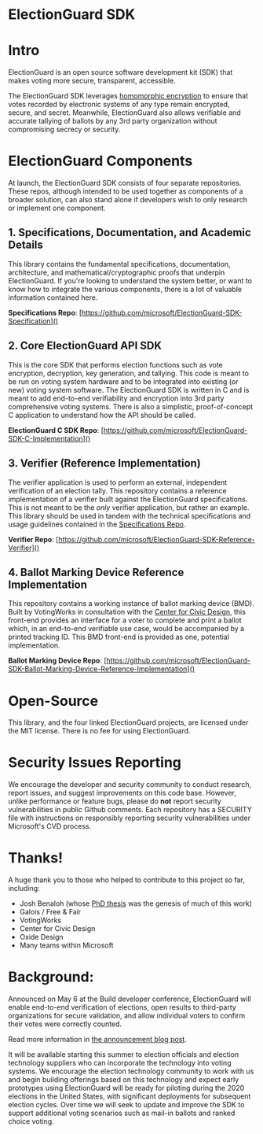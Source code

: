 
# ElectionGuard SDK

# Intro
ElectionGuard is an open source software development kit (SDK) that makes voting more secure, transparent, accessible. 

The ElectionGuard SDK leverages [homomorphic encryption](https://en.wikipedia.org/wiki/Homomorphic_encryption) to ensure that votes recorded by electronic systems of any type remain encrypted, secure, and secret. Meanwhile, ElectionGuard also allows verifiable and accurate tallying of ballots by any 3rd party organization without compromising secrecy or security. 


# ElectionGuard Components
At launch, the ElectionGuard SDK consists of four separate repositories. These repos, although intended to be used together as components of a broader solution, can also stand alone if developers wish to only research or implement one component.

## 1. Specifications, Documentation, and Academic Details
This library contains the fundamental specifications, documentation, architecture, and mathematical/cryptographic proofs that underpin ElectionGuard. If you're looking to understand the system better, or want to know how to integrate the various components, there is a lot of valuable information contained here.

**Specifications Repo**: [https://github.com/microsoft/ElectionGuard-SDK-Specification]()

## 2. Core ElectionGuard API SDK 
This is the core SDK that performs election functions such as vote encryption, decryption, key generation, and tallying. This code is meant to be run on voting system hardware and to be integrated into existing (or new) voting system software. The ElectionGuard SDK is written in C and is meant to add end-to-end verifiability and encryption into 3rd party comprehensive voting systems. There is also a simplistic, proof-of-concept C application to understand how the API should be called. 

**ElectionGuard C SDK Repo**: [https://github.com/microsoft/ElectionGuard-SDK-C-Implementation]()  


## 3. Verifier (Reference Implementation) 
The verifier application is used to perform an external, independent verification of an election tally. This repository contains a reference implementation of a verifier built against the ElectionGuard specifications. This is not meant to be the *only* verifier application, but rather an example. This library should be used in tandem with the technical specifications and usage guidelines contained in the [Specifications Repo](https://github.com/microsoft/ElectionGuard-SDK-Specification).

**Verifier Repo**: [https://github.com/microsoft/ElectionGuard-SDK-Reference-Verifier]()


## 4. Ballot Marking Device Reference Implementation
This repository contains a working instance of ballot marking device (BMD). Built by VotingWorks in consultation with the [Center for Civic Design](https://civicdesign.org), this front-end provides an interface for a voter to complete and print a ballot which, in an end-to-end verifiable use case, would be accompanied by a printed tracking ID. This BMD front-end is provided as one, potential implementation.

**Ballot Marking Device Repo**: [https://github.com/microsoft/ElectionGuard-SDK-Ballot-Marking-Device-Reference-Implementation]()



# Open-Source
This library, and the four linked ElectionGuard projects, are licensed under the MIT license. There is no fee for using ElectionGuard.

# Security Issues Reporting
We encourage the developer and security community to conduct research, report issues, and suggest improvements on this code base. However, unlike performance or feature bugs, please do **not** report security vulnerabilities in public Github comments. Each repository has a SECURITY file with instructions on responsibly reporting security vulnerabilities under Microsoft's CVD process.

# Thanks!
A huge thank you to those who helped to contribute to this project so far, including:
* Josh Benaloh (whose [PhD thesis](https://www.microsoft.com/en-us/research/publication/verifiable-secret-ballot-elections/) was the genesis of much of this work)
* Galois / Free & Fair
* VotingWorks
* Center for Civic Design
* Oxide Design
* Many teams within Microsoft
 
# Background:
Announced on May 6 at the Build developer conference, ElectionGuard will enable end-to-end verification of elections, open results to third-party organizations for secure validation, and allow individual voters to confirm their votes were correctly counted.

Read more information in [the announcement blog post](https://blogs.microsoft.com/on-the-issues/?p=63211).

It will be available starting this summer to election officials and election technology suppliers who can incorporate the technology into voting systems. We encourage the election technology community to work with us and begin building offerings based on this technology and expect early prototypes using ElectionGuard will be ready for piloting during the 2020 elections in the United States, with significant deployments for subsequent election cycles. Over time we will seek to update and improve the SDK to support additional voting scenarios such as mail-in ballots and ranked choice voting. 
